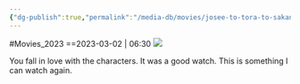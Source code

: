 ```yaml
---
{"dg-publish":true,"permalink":"/media-db/movies/josee-to-tora-to-sakana-tachi-2020/","title":"Josee to Tora to Sakana-tachi","tags":["mediaDB/tv/movie"],"noteIcon":"1"}
---
```


#Movies_2023 
==2023-03-02 | 06:30
<img src="https://cdn.myanimelist.net/images/anime/1714/108892.jpg">

You fall in love with the characters. It was a good watch. This is something I can watch again.